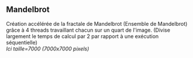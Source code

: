 ## Mandelbrot
Création accélérée de la fractale de Mandelbrot (Ensemble de Mandelbrot) grâce à 4 threads travaillant chacun sur un quart de l'image. (Divise largement le temps de calcul par 2 par rapport à une exécution séquentielle)  
*Ici taille=7000 (7000x7000 pixels)*
